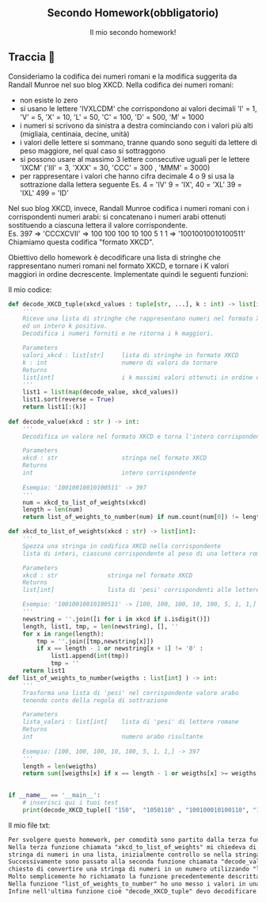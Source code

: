 <p align="center">
  <h2 align="center">Secondo Homework(obbligatorio)</h2>
  <p align="center">Il mio secondo homework!</p>
</p>

## Traccia 🐾
Consideriamo la codifica dei numeri romani e la modifica suggerita da 
Randall Munroe nel suo blog XKCD.
Nella codifica dei numeri romani:
- non esiste lo zero
- si usano le lettere 'IVXLCDM' che corrispondono ai valori decimali
  'I' = 1, 'V' = 5, 'X' = 10, 'L' = 50, 'C' = 100, 'D' = 500, 'M' = 1000
- i numeri si scrivono da sinistra a destra cominciando con i valori più alti 
  (migliaia, centinaia, decine, unità)
- i valori delle lettere si sommano, tranne quando sono seguiti da lettere di peso maggiore, 
  nel qual caso si sottraggono
- si possono usare al massimo 3 lettere consecutive uguali per le lettere 'IXCM'
  ('III' = 3, 'XXX' = 30, 'CCC' = 300 , 'MMM' = 3000)
- per rappresentare i valori che hanno cifra decimale 4 o 9 si usa la sottrazione 
  dalla lettera seguente
  Es. 4 = 'IV'   9 = 'IX',    40 = 'XL'    39 = 'IXL'   499 = 'ID'

Nel suo blog XKCD, invece, Randall Munroe codifica i numeri romani con i corrispondenti numeri arabi: 
si concatenano i numeri arabi ottenuti sostituendo a ciascuna lettera il valore corrispondente.  
Es.    397 =>  'CCCXCVII' => 100 100 100 10 100 5 1 1 => '10010010010100511'
Chiamiamo questa codifica "formato XKCD".

Obiettivo dello homework è decodificare una lista di stringhe che rappresentano
numeri romani nel formato XKCD, e tornare i K valori maggiori in ordine decrescente.
Implementate quindi le seguenti funzioni:

Il mio codice:
```python
def decode_XKCD_tuple(xkcd_values : tuple[str, ...], k : int) -> list[int]:
    '''
    Riceve una lista di stringhe che rappresentano numeri nel formato XKCD
    ed un intero k positivo.
    Decodifica i numeri forniti e ne ritorna i k maggiori.

    Parameters
    valori_xkcd : list[str]     lista di stringhe in formato XKCD
    k : int                     numero di valori da tornare
    Returns
    list[int]                   i k massimi valori ottenuti in ordine decrescente
    '''
    list1 = list(map(decode_value, xkcd_values))
    list1.sort(reverse = True)
    return list1[:(k)]
    
def decode_value(xkcd : str ) -> int:
    '''
    Decodifica un valore nel formato XKCD e torna l'intero corrispondente.

    Parameters
    xkcd : str                  stringa nel formato XKCD
    Returns
    int                         intero corrispondente
    
    Esempio: '10010010010100511' -> 397
    '''
    num = xkcd_to_list_of_weights(xkcd)
    length = len(num)
    return list_of_weights_to_number(num) if num.count(num[0]) != length else num[0]*length

def xkcd_to_list_of_weights(xkcd : str) -> list[int]:
    '''
    Spezza una stringa in codifica XKCD nella corrispondente
    lista di interi, ciascuno corrispondente al peso di una lettera romana

    Parameters
    xkcd : str              stringa nel formato XKCD
    Returns
    list[int]               lista di 'pesi' corrispondenti alle lettere romane

    Esempio: '10010010010100511' -> [100, 100, 100, 10, 100, 5, 1, 1,]
    '''
    newstring = ''.join([i for i in xkcd if i.isdigit()])
    length, list1, tmp, = len(newstring), [], ''
    for x in range(length):
        tmp = ''.join([tmp,newstring[x]])
        if x == length - 1 or newstring[x + 1] != '0' :
            list1.append(int(tmp))
            tmp = ''
    return list1
def list_of_weights_to_number(weigths : list[int] ) -> int:
    '''
    Trasforma una lista di 'pesi' nel corrispondente valore arabo
    tenendo conto della regola di sottrazione

    Parameters
    lista_valori : list[int]    lista di 'pesi' di lettere romane
    Returns
    int                         numero arabo risultante
    
    Esempio: [100, 100, 100, 10, 100, 5, 1, 1,] -> 397
    '''
    length = len(weigths)
    return sum([weigths[x] if x == length - 1 or weigths[x] >= weigths[x+1] else weigths[x]*(-1) for x in range(length)])
    

if __name__ == '__main__':
    # inserisci qui i tuoi test
    print(decode_XKCD_tuple([ "150",  "1050110" , "100100010100110", "11000", "1500", "10050010100110"],6))
```

Il mio file txt:
```html
Per svolgere questo homework, per comodità sono partito dalla terza funzione.
Nella terza funzione chiamata "xkcd_to_list_of_weights" mi chiedeva di inserire una 
stringa di numeri in una lista, inizialmente controllo se nella stringa ci siano solo numeri e in caso ci fossero delle lettere le elimino, successivamente ho utilizzato una variabile "temporanea", perché ad ogni ciclo del for conterrà temporaneamente il numero che dovrà essere inserito nella lista. Nel ciclo ho utilizzato anche un if per controllare se il numero seguente a quello puntato sia uno 0 o meno. In caso fosse uno 0 non inserisco subito il numero contenuto nella variabile temporanea ma aspetto fino a che il numero seguente a quello puntato non sia uno 0. Questo lo faccio per evitare che magari in una stringa tipo '10015100' non mi esca una lista di questo tipo = [1, 0, 0, 1, 5, 1, 0, 0],quando il risultato dovrebbe essere [100, 1, 5, 100].
Successivamente sono passato alla seconda funzione chiamata "decode_value", qui mi viene
chiesto di convertire una stringa di numeri in un numero utilizzando "la legge" dei numeri romani(cioè che se un numero è seguito da un numero maggiore in quel caso si sottraggono).
Molto semplicemente ho richiamato la funzione precedentemente descritta per poter creare una lista con la stringa data e successivamente controllo se nella stringa tutti i numeri sono uguali o meno e in caso non lo fossero richiamo la funzione list_of_weights_to_number.
Nella funzione "list_of_weights_to_number" ho uno messo i valori in una lista dove controllo prima di farlo se il numero successivo sia maggiore o minore, in caso fosse maggiore lo trasformo in negativo e alla fine faccio la somma.
Infine nell'ultima funzione cioè "decode_XKCD_tuple" devo decodificare i numeri forniti e farne tornare i k maggiori. Per far questo ho usato map, che restituisce un oggetto mappa (che è un iteratore) dei risultati dopo aver applicato la funzione data a ciascun elemento di un dato iterabile, dove al suo interno richiamo la funzione "decode_value" e alla fine ho sistemato i numeri in ordine decrescente e poi ho fatto tornare i primi k numeri maggiori.
```